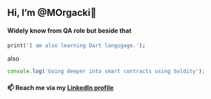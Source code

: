 ## Hi, I’m @MOrgacki👋
#### Widely know from QA role but beside that
```dart
print('I am also learning Dart langugage.');
```
also
```javascript
console.log('Going deeper into smart contracts using Soldity');
```
#### 📫 Reach me via my [LinkedIn profile](https://www.linkedin.com/in/marcin-orgacki/)
